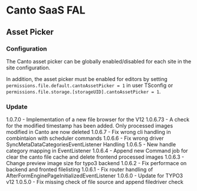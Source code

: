 # Canto SaaS FAL

## Asset Picker

### Configuration

The Canto asset picker can be globally enabled/disabled for each site
in the site configuration.

In addition, the asset picker must be enabled for editors
by setting `permissions.file.default.cantoAssetPicker = 1` in user TSconfig
or `permissions.file.storage.[storageUID].cantoAssetPicker = 1`.


### Update

1.0.7.0 - Implementation of a new file browser for the V12
1.0.6.73 - A check for the modified timestamp has been added. Only processed images modified in Canto are now deleted
1.0.6.7 - Fix wrong cli handling in combintaion with scheduler commands
1.0.6.6 - Fix wrong driver SyncMetaDataCategoriesEventListener Handling
1.0.6.5 - New handle category mapping in EventListener
1.0.6.4 - Append new Command job for clear the canto file cache and delete frontend processed images
1.0.6.3 - Change preview image size for typo3 backend
1.0.6.2 - Fix performace on backend and fronted filelisting
1.0.6.1 - Fix router handling of AfterFormEnginePageInitializedEventListener
1.0.6.0 - Update for TYPO3 v12
1.0.5.0 - Fix missing check of file source and append filedriver check
